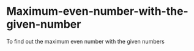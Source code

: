 # Maximum-even-number-with-the-given-number
To find out the maximum even number with the given numbers
